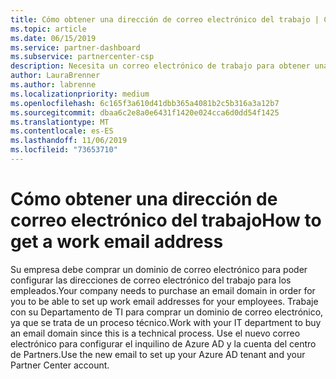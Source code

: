 ```yaml
---
title: Cómo obtener una dirección de correo electrónico del trabajo | Centro de Partners
ms.topic: article
ms.date: 06/15/2019
ms.service: partner-dashboard
ms.subservice: partnercenter-csp
description: Necesita un correo electrónico de trabajo para obtener una cuenta de Azure AD en el centro de Partners.
author: LauraBrenner
ms.author: labrenne
ms.localizationpriority: medium
ms.openlocfilehash: 6c165f3a610d41dbb365a4081b2c5b316a3a12b7
ms.sourcegitcommit: dbaa6c2e8a0e6431f1420e024cca6d0dd54f1425
ms.translationtype: MT
ms.contentlocale: es-ES
ms.lasthandoff: 11/06/2019
ms.locfileid: "73653710"
---
```

# <a name="how-to-get-a-work-email-address"></a><span data-ttu-id="50710-103">Cómo obtener una dirección de correo electrónico del trabajo</span><span class="sxs-lookup"><span data-stu-id="50710-103">How to get a work email address</span></span>

<span data-ttu-id="50710-104">Su empresa debe comprar un dominio de correo electrónico para poder configurar las direcciones de correo electrónico del trabajo para los empleados.</span><span class="sxs-lookup"><span data-stu-id="50710-104">Your company needs to purchase an email domain in order for you to be able to set up work email addresses for your employees.</span></span> <span data-ttu-id="50710-105">Trabaje con su Departamento de TI para comprar un dominio de correo electrónico, ya que se trata de un proceso técnico.</span><span class="sxs-lookup"><span data-stu-id="50710-105">Work with your IT department to buy an email domain since this is a technical process.</span></span> <span data-ttu-id="50710-106">Use el nuevo correo electrónico para configurar el inquilino de Azure AD y la cuenta del centro de Partners.</span><span class="sxs-lookup"><span data-stu-id="50710-106">Use the new email to set up your Azure AD tenant and your Partner Center account.</span></span>

